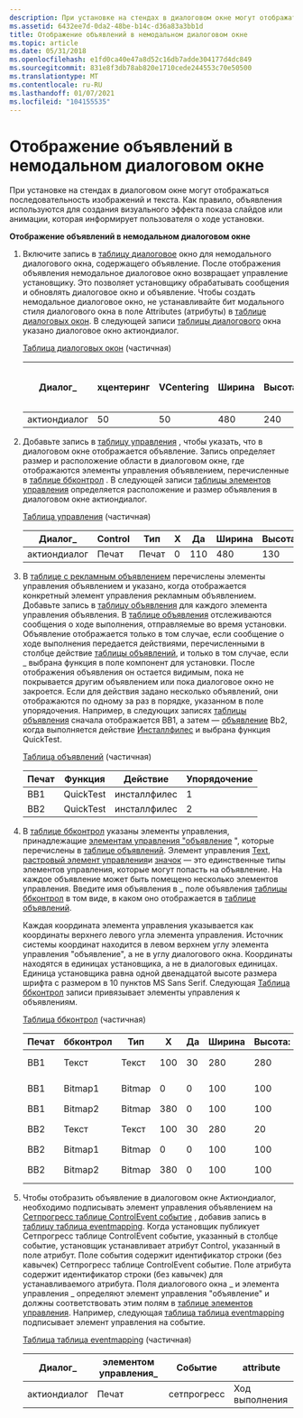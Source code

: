 ```yaml
---
description: При установке на стендах в диалоговом окне могут отображаться последовательность изображений и текста. Как правило, объявления используются для создания визуального эффекта показа слайдов или анимации, которая информирует пользователя о ходе установки.
ms.assetid: 6432ee7d-0da2-48be-b14c-d36a83a3bb1d
title: Отображение объявлений в немодальном диалоговом окне
ms.topic: article
ms.date: 05/31/2018
ms.openlocfilehash: e1fd0ca40e47a8d52c16db7adde304177d4dc849
ms.sourcegitcommit: 831e8f3db78ab820e1710cede244553c70e50500
ms.translationtype: MT
ms.contentlocale: ru-RU
ms.lasthandoff: 01/07/2021
ms.locfileid: "104155535"
---
```

# <a name="displaying-billboards-on-a-modeless-dialog"></a>Отображение объявлений в немодальном диалоговом окне

При установке на стендах в диалоговом окне могут отображаться последовательность изображений и текста. Как правило, объявления используются для создания визуального эффекта показа слайдов или анимации, которая информирует пользователя о ходе установки.

**Отображение объявлений в немодальном диалоговом окне**

1.  Включите запись в [таблицу диалоговое](dialog-table.md) окно для немодального диалогового окна, содержащего объявление. После отображения объявления немодальное диалоговое окно возвращает управление установщику. Это позволяет установщику обрабатывать сообщения и обновлять диалоговое окно и объявление. Чтобы создать немодальное диалоговое окно, не устанавливайте бит модального стиля диалогового окна в поле Attributes (атрибуты) в [таблице диалоговых окон](dialog-table.md). В следующей записи [таблицы диалогового](dialog-table.md) окна указано диалоговое окно актиондиалог.

    [Таблица диалоговых окон](dialog-table.md) (частичная)

    | Диалог\_     | хцентеринг | VCentering | Ширина | Высота: | Атрибуты | Заголовок  | Сначала элемент управления \_ | Элемент управления \_ по умолчанию | \_Отмена управления |
    |--------------|------------|------------|-------|--------|------------|--------|----------------|------------------|-----------------|
    | актиондиалог | 50         | 50         | 480   | 240    | 5          | Действие | Отменить         | Отменить           | Отменить          |

    

     

2.  Добавьте запись в [таблицу управления](control-table.md) , чтобы указать, что в диалоговом окне отображается объявление. Запись определяет размер и расположение области в диалоговом окне, где отображаются элементы управления объявлением, перечисленные в [таблице ббконтрол](bbcontrol-table.md) . В следующей записи [таблицы элементов управления](control-table.md) определяется расположение и размер объявления в диалоговом окне актиондиалог.

    [Таблица управления](control-table.md) (частичная)

    | Диалог\_     | Control   | Тип      | X   | Да   | Ширина | Высота: | Атрибуты |
    |--------------|-----------|-----------|-----|-----|-------|--------|------------|
    | актиондиалог | Печат | Печат | 0   | 110 | 480   | 130    | 1          |

    

     

3.  В [таблице с рекламным объявлением](billboard-table.md) перечислены элементы управления объявлением и указано, когда отображается конкретный элемент управления рекламным объявлением. Добавьте запись в [таблицу объявления](billboard-table.md) для каждого элемента управления объявления. В [таблице объявления](billboard-table.md) отслеживаются сообщения о ходе выполнения, отправляемые во время установки. Объявление отображается только в том случае, если сообщение о ходе выполнения передается действиями, перечисленными в столбце действие [таблицы объявлений](billboard-table.md), и только в том случае, если \_ выбрана функция в поле компонент для установки. После отображения объявления он остается видимым, пока не покрывается другим объявлением или пока диалоговое окно не закроется. Если для действия задано несколько объявлений, они отображаются по одному за раз в порядке, указанном в поле упорядочения. Например, в следующих записях [таблицы объявления](billboard-table.md) сначала отображается BB1, а затем — [объявление](billboard-control.md) Bb2, когда выполняется действие [Инсталлфилес](installfiles-action.md) и выбрана функция QuickTest.

    [Таблица объявлений](billboard-table.md) (частичная)

    | Печат | Функция   | Действие       | Упорядочение |
    |-----------|-----------|--------------|----------|
    | BB1       | QuickTest | инсталлфилес | 1        |
    | BB2       | QuickTest | инсталлфилес | 2        |

    

     

4.  В [таблице ббконтрол](bbcontrol-table.md) указаны элементы управления, принадлежащие [элементам управления "объявление](billboard-control.md) ", которые перечислены в [таблице объявлений](billboard-table.md). Элемент управления [Text](text-control.md), [растровый элемент управления](bitmap-control.md)и [значок](icon-control.md) — это единственные типы элементов управления, которые могут попасть на объявление. На каждое объявление может быть помещено несколько элементов управления. Введите имя объявления в \_ поле объявления [таблицы ббконтрол](bbcontrol-table.md) в том виде, в каком оно отображается в [таблице объявлений](billboard-table.md).

    Каждая координата элемента управления указывается как координаты верхнего левого угла элемента управления. Источник системы координат находится в левом верхнем углу элемента управления "объявление", а не в углу диалогового окна. Координаты находятся в единицах установщика, а не в диалоговых единицах. Единица установщика равна одной двенадцатой высоте размера шрифта с размером в 10 пунктов MS Sans Serif. Следующая [Таблица ббконтрол](bbcontrol-table.md) записи привязывает элементы управления к объявлениям.

    [Таблица ббконтрол](bbcontrol-table.md) (частичная)

    | Печат | ббконтрол | Тип   | X   | Да   | Ширина | Высота: | Атрибуты | Текст             |
    |-----------|-----------|--------|-----|-----|-------|--------|------------|------------------|
    | BB1       | Текст      | Текст   | 100 | 30  | 280   | 280    | 3          | Первое объявление  |
    | BB1       | Bitmap1   | Bitmap | 0   | 0   | 100   | 100    | 3          | Программное обеспечение         |
    | BB1       | Bitmap2   | Bitmap | 380 | 0   | 100   | 100    | 3          | Музыка            |
    | BB2       | Текст      | Текст   | 100 | 30  | 280   | 20     | 3          | Второе объявление |
    | BB2       | Bitmap1   | Bitmap | 0   | 0   | 100   | 100    | 3          | Музыка            |
    | BB2       | Bitmap2   | Bitmap | 380 | 0   | 100   | 100    | 3          | Программное обеспечение         |

    

     

5.  Чтобы отобразить объявление в диалоговом окне Актиондиалог, необходимо подписывать элемент управления объявлением на [Сетпрогресс таблице ControlEvent событие](setprogress-controlevent.md) , добавив запись в [таблицу таблица eventmapping](eventmapping-table.md). Когда установщик публикует Сетпрогресс таблице ControlEvent событие, указанный в столбце событие, установщик устанавливает атрибут Control, указанный в поле атрибут. Поле события содержит идентификатор строки (без кавычек) Сетпрогресс таблице ControlEvent событие. Поле атрибута содержит идентификатор строки (без кавычек) для устанавливаемого атрибута. Поля диалогового окна \_ и элемента управления \_ определяют элемент управления "объявление" и должны соответствовать этим полям в [таблице элементов управления](control-table.md). Например, следующая [таблица таблица eventmapping](eventmapping-table.md) подписывает элемент управления на событие.

    [Таблица таблица eventmapping](eventmapping-table.md) (частичная)

    | Диалог\_     | элементом управления\_ | Событие       | attribute |
    |--------------|-----------|-------------|-----------|
    | актиондиалог | Печат | сетпрогресс | Ход выполнения  |

    

     

 

 



